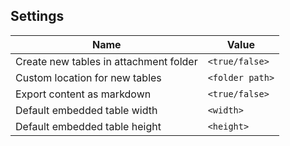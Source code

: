 ## Settings

| Name                                   | Value           |
| -------------------------------------- | --------------- |
| Create new tables in attachment folder | `<true/false>`  |
| Custom location for new tables         | `<folder path>` |
| Export content as markdown             | `<true/false>`  |
| Default embedded table width           | `<width>`       |
| Default embedded table height          | `<height>`      |
